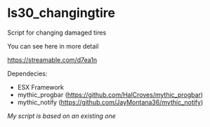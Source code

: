 # ls30_changingtire
Script for changing damaged tires



You can see here in more detail

https://streamable.com/d7ea1n

Dependecies: 
 - ESX Framework
 - mythic_progbar (https://github.com/HalCroves/mythic_progbar)
- mythic_notify (https://github.com/JayMontana36/mythic_notify)

















*My script is based on an existing one*
